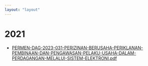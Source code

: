 ```yaml
---
layout: "layout"
---
```

# 2021
* [PERMEN-DAG-2023-031-PERIZINAN-BERUSAHA-PERIKLANAN-PEMBINAAN-DAN-PENGAWASAN-PELAKU-USAHA-DALAM-PERDAGANGAN-MELALUI-SISTEM-ELEKTRONI.pdf](PERMEN-DAG-2023-031-PERIZINAN-BERUSAHA-PERIKLANAN-PEMBINAAN-DAN-PENGAWASAN-PELAKU-USAHA-DALAM-PERDAGANGAN-MELALUI-SISTEM-ELEKTRONI.pdf)
